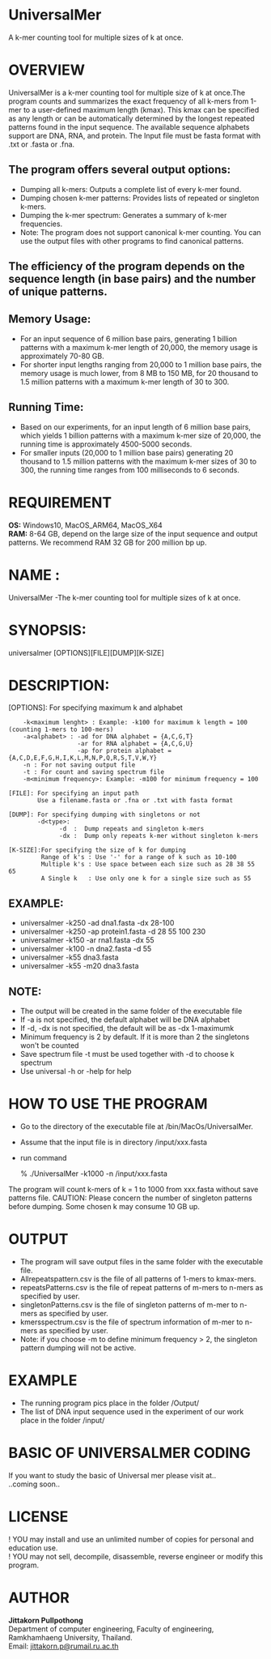 # UniversalMer
  A k-mer counting tool for multiple sizes of k at once.
# OVERVIEW
UniversalMer is a k-mer counting tool for multiple size of k at once.The program counts and summarizes the exact frequency of all k-mers from 1-mer to a user-defined maximum length (kmax). This kmax can be specified as any length or can be automatically determined by the longest repeated patterns found in the input sequence.
The available sequence alphabets support are DNA, RNA, and protein. The Input file must be fasta format with .txt or .fasta or .fna. 

## The program offers several output options:
 * Dumping all k-mers: Outputs a complete list of every k-mer found.
 * Dumping chosen k-mer patterns: Provides lists of repeated or singleton k-mers.
 * Dumping the k-mer spectrum: Generates a summary of k-mer frequencies.
 * Note: The program does not support canonical k-mer counting. You can use the output files with other programs to find canonical patterns. 

## The efficiency of the program depends on the sequence length (in base pairs) and the number of unique patterns.

## Memory Usage:
 * For an input sequence of 6 million base pairs, generating 1 billion patterns with a maximum k-mer length of 20,000, the memory usage is approximately 70-80 GB.
 * For shorter input lengths ranging from 20,000 to 1 million base pairs, the memory usage is much lower, from 8 MB to 150 MB, for 20 thousand to 1.5 million patterns with a maximum k-mer length of 30 to 300.    
    
## Running Time:
 * Based on our experiments, for an input length of 6 million base pairs, which yields 1 billion patterns with a maximum k-mer size of 20,000, the running time is approximately 4500-5000 seconds.
 * For smaller inputs (20,000 to 1 million base pairs) generating 20 thousand to 1.5 million patterns with the maximum k-mer sizes of 30 to 300, the running time ranges from 100 milliseconds to 6 seconds.

# REQUIREMENT
  **OS:** Windows10, MacOS_ARM64, MacOS_X64 <br>
  **RAM:** 8-64 GB, depend on the large size of the input sequence and output patterns. We recommend RAM 32 GB for 200 million bp up. <br>
  
# NAME :
  UniversalMer -The k-mer counting tool for multiple sizes of k at once. 

# SYNOPSIS: 
   universalmer [OPTIONS][FILE][DUMP][K-SIZE]

# DESCRIPTION:

 [OPTIONS]: For specifying maximum k and alphabet

        -k<maximum lenght> : Example: -k100 for maximum k length = 100 (counting 1-mers to 100-mers)
        -a<alphabet> : -ad for DNA alphabet = {A,C,G,T}
                       -ar for RNA alphabet = {A,C,G,U}
                       -ap for protein alphabet =  {A,C,D,E,F,G,H,I,K,L,M,N,P,Q,R,S,T,V,W,Y}
        -n : For not saving output file 
        -t : For count and saving spectrum file
        -m<minimum frequency>: Example: -m100 for minimum frequency = 100

    [FILE]: For specifying an input path
            Use a filename.fasta or .fna or .txt with fasta format

    [DUMP]: For specifying dumping with singletons or not
            -d<type>:   
                  -d  :  Dump repeats and singleton k-mers
                  -dx :  Dump only repeats k-mer without singleton k-mers

    [K-SIZE]:For specifying the size of k for dumping
             Range of k's : Use '-' for a range of k such as 10-100
             Multiple k's : Use space between each size such as 28 38 55 65 
             A Single k   : Use only one k for a single size such as 55

## EXAMPLE:   
 * universalmer -k250 -ad dna1.fasta -dx 28-100 
 * universalmer -k250 -ap protein1.fasta -d 28 55 100 230 
 * universalmer -k150 -ar rna1.fasta -dx 55
 * universalmer -k100 -n dna2.fasta -d 55
 * universalmer -k55 dna3.fasta
 * universalmer -k55 -m20 dna3.fasta

## NOTE: 
 * The output will be created in the same folder of the executable file
 * If -a<alphabet> is not specified, the default alphabet will be DNA alphabet  
 * If -d, -dx is not specified,  the default will be as -dx 1-maximumk
 * Minimum frequency is 2 by default. If it is more than 2 the singletons won't be counted
 * Save spectrum file -t must be used together with -d to choose k spectrum
 * Use universal -h or -help for help

# HOW TO USE THE PROGRAM

 * Go to the directory of the executable file at  /bin/MacOs/UniversalMer. 
 *  Assume that the input file is in directory /input/xxx.fasta
 *  run command
   
       % ./UniversalMer -k1000 -n /input/xxx.fasta
      
   The program will count k-mers of k = 1 to 1000 from xxx.fasta without save patterns file. 
   CAUTION: Please concern the number of singleton patterns before dumping. Some chosen k may consume 10 GB up.

# OUTPUT
  * The program will save output files in the same folder with the executable file.
  * Allrepeatspattern.csv is the file of all patterns of 1-mers to kmax-mers.
  * repeatsPatterns.csv is the file of repeat patterns of m-mers to n-mers as specified by user.
  * singletonPatterns.csv is the file of singleton patterns of m-mer to n-mers as specified by user.
  * kmersspectrum.csv is the file of spectrum information of m-mer to n-mers as specified by user.
  * Note: if you choose -m to define minimum frequency > 2, the singleton pattern dumping will not be active.
    
# EXAMPLE
  * The running program pics place in the folder /Output/ <br>
  * The list of DNA input sequence used in the experiment of our work place in the folder /input/ <br>

# BASIC OF UNIVERSALMER CODING
  If you want to study the basic of Universal mer please visit at..<br>
  ..coming soon..
  
# LICENSE
  ! YOU may install and use an unlimited number of copies for personal and education use.<br>
  ! YOU may not sell, decompile, disassemble, reverse engineer or modify this program.<br>

# AUTHOR

  **Jittakorn Pullpothong**<br> Department of computer engineering, Faculty of engineering, Ramkhamhaeng University, Thailand.<br>
  Email: <jittakorn.p@rumail.ru.ac.th>
